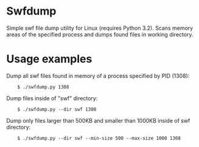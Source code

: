 Swfdump
=======
Simple swf file dump utility for Linux (requires Python 3.2). Scans memory areas of the
specified process and dumps found files in working directory.

Usage examples
==============
Dump all swf files found in memory of a process specified by PID (1308):

        $ ./swfdump.py 1308
	
Dump files inside of "swf" directory:

        $ ./swfdump.py --dir swf 1308
	
Dump only files larger than 500KB and smaller than 1000KB inside of swf directory:

        $ ./swfdump.py --dir swf --min-size 500 --max-size 1000 1308